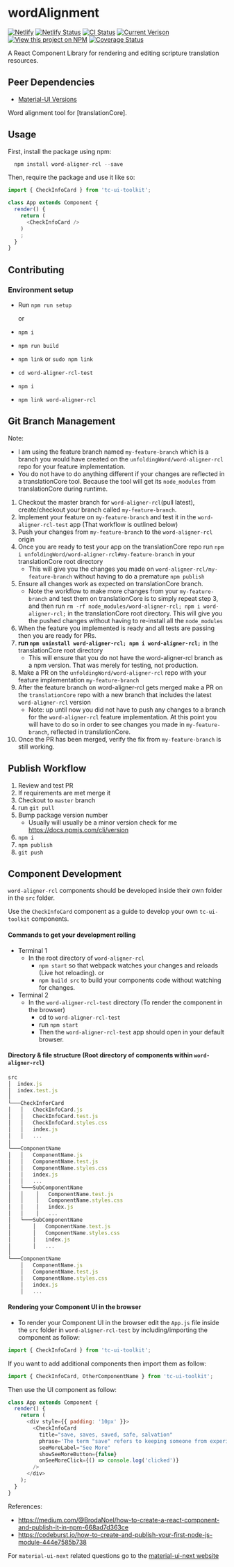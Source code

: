 # wordAlignment

[![Netlify](https://www.netlify.com/img/global/badges/netlify-color-accent.svg)](https://www.netlify.com)
[![Netlify Status](https://api.netlify.com/api/v1/badges/57413041-9de1-4d67-969e-3d5a2cd4225c/deploy-status)](https://app.netlify.com/sites/translation-helps-rcl/deploys)
[![CI Status](https://github.com/unfoldingWord/translation-helps-rcl/workflows/CI/badge.svg)](https://github.com/unfoldingWord/translation-helps-rcl/actions)
[![Current Verison](https://img.shields.io/github/tag/unfoldingWord/translation-helps-rcl.svg)](https://github.com/unfoldingWord/translation-helps-rcl/tags)
[![View this project on NPM](https://img.shields.io/npm/v/translation-helps-rcl)](https://www.npmjs.com/package/translation-helps-rcl)
[![Coverage Status](https://coveralls.io/repos/github/unfoldingWord/translation-helps-rcl/badge.svg?branch=main)](https://coveralls.io/github/unfoldingWord/translation-helps-rcl?branch=main)

A React Component Library for rendering and editing scripture translation resources.

## Peer Dependencies

- [Material-UI Versions](https://material-ui.com/versions/)

Word alignment tool for [translationCore].

## Usage

First, install the package using npm:

```js
  npm install word-aligner-rcl --save
```

Then, require the package and use it like so:

```js
import { CheckInfoCard } from 'tc-ui-toolkit';

class App extends Component {
  render() {
    return (
      <CheckInfoCard />
    )
    ;
  }
}
```

## Contributing

### Environment setup

- Run `npm run setup`

  or
- `npm i`
- `npm run build`
- `npm link` or `sudo npm link`
- `cd word-aligner-rcl-test`
- `npm i`
- `npm link word-aligner-rcl`

## Git Branch Management

Note:

- I am using the feature branch named `my-feature-branch` which is a branch you would have created on the `unfoldingWord/word-aligner-rcl` repo for your feature implementation.
- You do not have to do anything different if your changes are reflected in a translationCore tool. Because the tool will get its `node_modules` from translationCore during runtime.

1. Checkout the master branch for `word-aligner-rcl`(pull latest), create/checkout your branch called `my-feature-branch`.
2. Implement your feature on `my-feature-branch` and test it in the `word-aligner-rcl-test` app (That workflow is outlined below)
3. Push your changes from `my-feature-branch` to the `word-aligner-rcl` origin
4. Once you are ready to test your app on the translationCore repo run `npm i unfoldingWord/word-aligner-rcl#my-feature-branch` in your translationCore root directory
    - This will give you the changes you made on `word-aligner-rcl/my-feature-branch` without having to do a premature `npm publish`
5. Ensure all changes work as expected on translationCore branch.
    - Note the workflow to make more changes from your `my-feature-branch` and test them on translationCore is to simply repeat step 3, and then run `rm -rf node_modules/word-aligner-rcl; npm i word-aligner-rcl;` in the translationCore root directory. This will give you the pushed changes without having to re-install all the `node_modules`
6. When the feature you implemented is ready and all tests are passing then you are ready for PRs.
7. **run `npm uninstall word-aligner-rcl; npm i word-aligner-rcl;`** in the translationCore root directory
   - This will ensure that you do not have the word-aligner-rcl branch as a npm version. That was merely for testing, not production.
8. Make a PR on the `unfoldingWord/word-aligner-rcl` repo with your feature implementation `my-feature-branch`
9. After the feature branch on word-aligner-rcl gets merged make a PR on the `translationCore` repo with a new branch that includes the latest `word-aligner-rcl` version
    - Note: up until now you did not have to push any changes to a branch for the `word-aligner-rcl` feature implementation. At this point you will have to do so in order to see changes you made in `my-feature-branch`, reflected in translationCore.
10. Once the PR has been merged, verify the fix from `my-feature-branch` is still working.

## Publish Workflow

1. Review and test PR
2. If requirements are met merge it
3. Checkout to `master` branch
4. run `git pull`
5. Bump package version number
   - Usually will usually be a minor version check for me https://docs.npmjs.com/cli/version
6. `npm i`
7. `npm publish`
8. `git push`

## Component Development

`word-aligner-rcl` components should be developed inside their own folder in the `src` folder.

Use the `CheckInfoCard` component as a guide to develop your own `tc-ui-toolkit` components.

#### Commands to get your development rolling

- Terminal 1
  - In the root directory of `word-aligner-rcl`
    - `npm start` so that webpack watches your changes and reloads (Live hot reloading).
      or
    - `npm build src` to build your components code without watching for changes.
- Terminal 2
  - In the `word-aligner-rcl-test` directory (To render the component in the browser)
    - cd to `word-aligner-rcl-test`
    - run `npm start`
    - Then the `word-aligner-rcl-test` app should open in your default browser.

#### Directory & file structure (Root directory of components within `word-aligner-rcl`)

```js
src
│  index.js
│  index.test.js
│
└───CheckInforCard
│   │   CheckInfoCard.js
│   │   CheckInfoCard.test.js
│   │   CheckInfoCard.styles.css
│   │   index.js
│   │   ...
│
└───ComponentName
│   │   ComponentName.js
│   │   ComponentName.test.js
│   │   ComponentName.styles.css
│   │   index.js
│   │   ...
│   └───SubComponentName
│   │    │   ComponentName.test.js
│   │    │   ComponentName.styles.css
│   │    │   index.js
│   │    │   ...
│   └───SubComponentName
│       │   ComponentName.test.js
│       │   ComponentName.styles.css
│       │   index.js
│       │   ...
│
└───ComponentName
    │   ComponentName.js
    │   ComponentName.test.js
    │   ComponentName.styles.css
    │   index.js
    │   ...
```

#### Rendering your Component UI in the browser

- To render your Component UI in the browser edit the `App.js` file inside the `src` folder in `word-aligner-rcl-test` by including/importing the component as follow:

```js
import { CheckInfoCard } from 'tc-ui-toolkit';
```

If you want to add additional components then import them as follow:

```js
import { CheckInfoCard, OtherComponentName } from 'tc-ui-toolkit';
```

Then use the UI component as follow:

```js
class App extends Component {
  render() {
    return (
      <div style={{ padding: '10px' }}>
        <CheckInfoCard
          title="save, saves, saved, safe, salvation"
          phrase='The term "save" refers to keeping someone from experiencing something bad or harmful. To "be safe" means to be protected from harm or danger.'
          seeMoreLabel="See More"
          showSeeMoreButton={false}
          onSeeMoreClick={() => console.log('clicked')}
        />
      </div>
    );
  }
}
```

References:

- <https://medium.com/@BrodaNoel/how-to-create-a-react-component-and-publish-it-in-npm-668ad7d363ce>
- <https://codeburst.io/how-to-create-and-publish-your-first-node-js-module-444e7585b738>

For `material-ui-next` related questions go to the [material-ui-next website](https://material-ui-next.com/)
